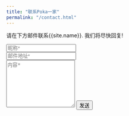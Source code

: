 ```yaml
---
title: "联系Poka一家"
permalink: "/contact.html"
---
```


<form action="https://formspree.io/{{site.email}}" method="POST">    
<p class="mb-4">请在下方邮件联系{{site.name}}. 我们将尽快回复!</p>
<div class="form-group row">
<div class="col-md-6">
<input class="form-control" type="text" name="name" placeholder="昵称*" required>
</div>
<div class="col-md-6">
<input class="form-control" type="email" name="_replyto" placeholder="邮件地址*" required>
</div>
</div>
<textarea rows="8" class="form-control mb-3" name="message" placeholder="内容*" required></textarea>    
<input class="btn btn-success" type="submit" value="发送">
</form>